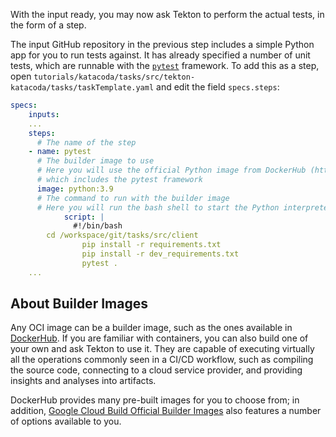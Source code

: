 With the input ready, you may now ask Tekton to perform the actual tests, in
the form of a step.

The input GitHub repository in the previous step includes a simple Python app
for you to run tests against. It has already specified a number of unit tests,
which are runnable with the [`pytest`](https://docs.pytest.org/en/latest/) framework.
To add this as a step, open `tutorials/katacoda/tasks/src/tekton-katacoda/tasks/taskTemplate.yaml`
and edit the field `specs.steps`:

```yaml
specs:
    inputs:
    ...
    steps:
      # The name of the step
    - name: pytest
      # The builder image to use
      # Here you will use the official Python image from DockerHub (https://hub.docker.com/_/python)
      # which includes the pytest framework
      image: python:3.9
      # The command to run with the builder image
      # Here you will run the bash shell to start the Python interpreter
			script: |
			  #!/bin/bash
        cd /workspace/git/tasks/src/client 
				pip install -r requirements.txt 
				pip install -r dev_requirements.txt 
				pytest .
    ...
```

## About Builder Images

Any OCI image can be a builder image, such as the ones available in [DockerHub](https://hub.docker.com/).
If you are familiar with containers, you can also build one of your own and
ask Tekton to use it. They are capable of executing virtually all the operations
commonly seen in a CI/CD workflow, such as compiling the source code,
connecting to a cloud service provider, and providing insights and analyses
into artifacts.

DockerHub provides many pre-built images for you to choose from; in addition,
[Google Cloud Build Official Builder Images](https://github.com/GoogleCloudPlatform/cloud-builders)
also features a number of options available to you.
